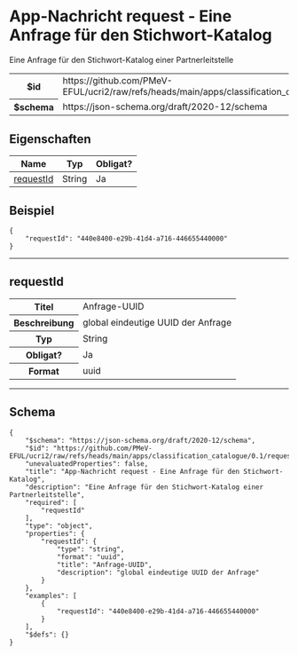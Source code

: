 

# App-Nachricht request - Eine Anfrage für den Stichwort-Katalog

<p>Eine Anfrage für den Stichwort-Katalog einer Partnerleitstelle</p>

<table>
<tbody>
<tr><th>$id</th><td>https://github.com/PMeV-EFUL/ucri2/raw/refs/heads/main/apps/classification_catalogue/0.1/request.schema.json</td></tr>
<tr><th>$schema</th><td>https://json-schema.org/draft/2020-12/schema</td></tr>
</tbody>
</table>

## Eigenschaften

<table class="jssd-properties-table"><thead><tr><th colspan="2">Name</th><th>Typ</th><th>Obligat?</th></tr></thead><tbody><tr><td colspan="2"><a href="#requestid">requestId</a></td><td>String</td><td>Ja</td></tr></tbody></table>


## Beispiel



```
{
    "requestId": "440e8400-e29b-41d4-a716-446655440000"
}
```



<hr />


## requestId


<table class="jssd-property-table">
  <tbody>
    <tr>
      <th>Titel</th>
      <td colspan="2">Anfrage-UUID</td>
    </tr>
    <tr>
      <th>Beschreibung</th>
      <td colspan="2">global eindeutige UUID der Anfrage</td>
    </tr>
    <tr><th>Typ</th><td colspan="2">String</td></tr>
    <tr>
      <th>Obligat?</th>
      <td colspan="2">Ja</td>
    </tr>
    <tr>
      <th>Format</th>
      <td colspan="2">uuid</td>
    </tr>
  </tbody>
</table>









<hr />

## Schema
```
{
    "$schema": "https://json-schema.org/draft/2020-12/schema",
    "$id": "https://github.com/PMeV-EFUL/ucri2/raw/refs/heads/main/apps/classification_catalogue/0.1/request.schema.json",
    "unevaluatedProperties": false,
    "title": "App-Nachricht request - Eine Anfrage für den Stichwort-Katalog",
    "description": "Eine Anfrage für den Stichwort-Katalog einer Partnerleitstelle",
    "required": [
        "requestId"
    ],
    "type": "object",
    "properties": {
        "requestId": {
            "type": "string",
            "format": "uuid",
            "title": "Anfrage-UUID",
            "description": "global eindeutige UUID der Anfrage"
        }
    },
    "examples": [
        {
            "requestId": "440e8400-e29b-41d4-a716-446655440000"
        }
    ],
    "$defs": {}
}
```


